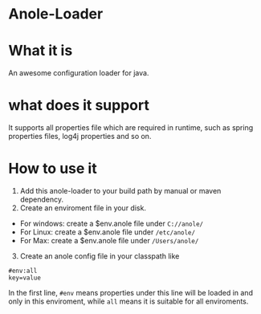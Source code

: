 # Anole-Loader
# What it is
An awesome configuration loader for java. 
# what does it support
It supports all properties file which are required in runtime, such as spring properties files, log4j properties and so on.
# How to use it
1. Add this anole-loader to your build path by manual or maven dependency.
2. Create an enviroment file in your disk.
 * For windows: create a $env.anole file under `C://anole/`
 * For Linux: create a $env.anole file under `/etc/anole/`
 * For Max: create a $env.anole file under `/Users/anole/`
3. Create an anole config file in your classpath like
```
#env:all
key=value
```
In the first line, `#env` means properties under this line will be loaded in and only in this enviroment, while `all` means it is suitable for all enviroments.
